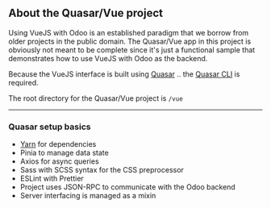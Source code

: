 ## About the Quasar/Vue project

Using VueJS with Odoo is an established paradigm that we borrow from older projects in the public domain. The Quasar/Vue
app in this project is obviously not meant to be complete since it's just a functional sample that demonstrates how to
use VueJS with Odoo as the backend.

Because the VueJS interface is built using [Quasar](https://quasar.dev) .. the [Quasar CLI](https://quasar.dev/start/quasar-cli)
is required.

The root directory for the Quasar/Vue project is `/vue`

---

### Quasar setup basics

 - [Yarn](https://classic.yarnpkg.com/en/docs/install/#debian-stable) for dependencies
 - Pinia to manage data state
 - Axios for async queries
 - Sass with SCSS syntax for the CSS preprocessor
 - ESLint with Prettier
 - Project uses JSON-RPC to communicate with the Odoo backend
 - Server interfacing is managed as a mixin
